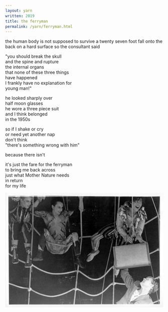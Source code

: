 ```yaml
---
layout: yarn
written: 2019
title: the ferryman
permalink: /yarn/ferryman.html
---
```


<div class="poem">
the human body  
is not supposed to survive  
a twenty seven foot fall  
onto the back  
on a hard surface  
so the consultant said  


"you should break the skull  
and the spine and rupture  
the internal organs  
that none of these three things  
have happened  
I frankly have no explanation for  
young man!"  


he looked sharply over  
half moon glasses  
he wore a three piece suit  
and I think belonged  
in the 1950s  


so if I shake or cry  
or need yet another nap  
don't think  
"there's something wrong with him"  


because there isn't  


it's just the fare for the ferryman  
to bring me back across  
just what Mother Nature needs  
in return  
for my life
</div>

![the fateful stunt](/assets/images/circus/suitcase.jpg "the fateful stunt")
